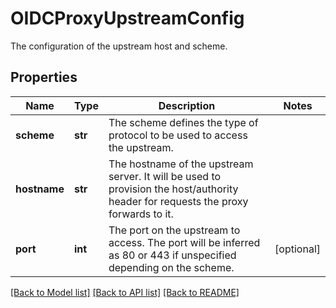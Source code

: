 # OIDCProxyUpstreamConfig

The configuration of the upstream host and scheme.
## Properties
Name | Type | Description | Notes
------------ | ------------- | ------------- | -------------
**scheme** | **str** | The scheme defines the type of protocol to be used to access the upstream. | 
**hostname** | **str** | The hostname of the upstream server. It will be used to provision the host/authority header for requests the proxy forwards to it. | 
**port** | **int** | The port on the upstream to access. The port will be inferred as 80 or 443 if unspecified depending on the scheme. | [optional] 

[[Back to Model list]](../README.md#documentation-for-models) [[Back to API list]](../README.md#documentation-for-api-endpoints) [[Back to README]](../README.md)


